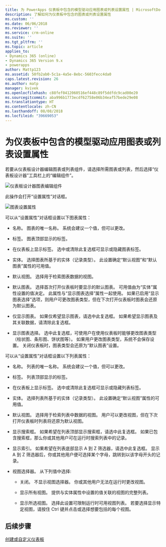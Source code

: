 ```yaml
---
title: 为 PowerApps 仪表板中包含的模型驱动应用图表或列表设置属性 | MicrosoftDocs
description: 了解如何为仪表板中包含的图表或列表设置属性
ms.custom: ''
ms.date: 06/06/2018
ms.reviewer: ''
ms.service: crm-online
ms.suite: ''
ms.tgt_pltfrm: ''
ms.topic: article
applies_to:
- Dynamics 365 (online)
- Dynamics 365 Version 9.x
- powerapps
author: Mattp123
ms.assetid: 50fb2ab0-5c1a-4a5e-8ebc-5603fecc4da0
caps.latest.revision: 26
ms.author: matp
manager: kvivek
ms.openlocfilehash: c88fef0412060516ef448c89f5ddfdc9cad00e20
ms.sourcegitcommit: aba996b1773ecdf62758e06b34eaf57bede29e08
ms.translationtype: HT
ms.contentlocale: zh-CN
ms.lasthandoff: 08/08/2018
ms.locfileid: "39669053"
---
```

# <a name="set-properties-for-a-model-driven-app-chart-or-list-included-in-a-dashboard"></a>为仪表板中包含的模型驱动应用图表或列表设置属性

若要从仪表板设计器编辑图表或列表组件，请选择所需图表或列表，然后选择“仪表板设计器”工具栏上的“编辑组件”。   

  ![仪表板设计器图表编辑组件](media/dashboard-chart-select.png)

此操作会打开“设置属性”对话框。

  ![图表设置属性](media/set-properties-chart.png)  
 
可以从“设置属性”对话框设置以下图表属性：  
  
- 名称。 图表的唯一名称。 系统会建议一个值，但可以更改。  
  
- 标签。 图表顶部显示的标签。  
  
- 在仪表板上显示标签。 选中或清除此复选框可显示或隐藏图表标签。  
  
- 实体。 选择图表所基于的实体（记录类型）。 此设置确定“默认视图”和“默认图表”属性的可用值。  
  
- 默认视图。 选择用于检索图表数据的视图。  
  
- 默认图表。 选择首次打开仪表板时要显示的默认图表。 可用值由为“实体”属性设置的值决定。 此属性与“显示图表选择”属性一起使用。 如果已启用“显示图表选择”选项，则用户可更改图表类型，但在下次打开仪表板时图表会还原为默认图表。  
  
- 仅显示图表。 如果仅希望显示图表，请选中此复选框。 如果希望显示图表及其关联数据，请清除此复选框。  
  
- 显示图表选择。 选中此复选框，可使用户在使用仪表板时能够更改图表类型（柱状图、条形图、饼状图等）。 如果用户更改图表类型，系统不会保存设置。 关闭仪表板时，图表类型会还原为“默认图表”设置。  
  
可以从“设置属性”对话框设置以下列表属性：  
  
- 名称。 列表的唯一名称。 系统会建议一个值，但可以更改。  
  
- 标签。 列表顶部显示的标签。  
  
- 在仪表板上显示标签。 选中或清除此复选框可显示或隐藏列表标签。  
  
- 实体。 选择列表所基于的实体（记录类型）。 此设置确定“默认视图”属性的可用值。  
  
- 默认视图。 选择用于检索列表中数据的视图。 用户可以更改视图，但在下次打开仪表板时列表将还原为默认视图。  
  
- 显示搜索框。 如果希望在列表顶部显示搜索框，请选中此复选框。 如果已包含搜索框，那么你或其他用户可在运行时搜索列表中的记录。  
  
- 显示索引。 如果希望在列表底部显示 A 到 Z 筛选器，请选中此复选框。 显示 A 到 Z 筛选器后，你或其他用户便可选择某个字母，跳转到以该字母开头的记录。  
  
- 视图选择器。 从下列值中选择:  
  
    - 关闭。 不显示视图选择器。 你或其他用户无法在运行时更改视图。  
  
    - 显示所有视图。 提供与实体属性中设置的值关联的视图的完整列表。  
  
    - 显示所选视图。 选择此设置可限制运行时可用视图列表。 若要选择显示特定视图，请按住 Ctrl 键并点击或选择想要包括的每个视图。  
 
## <a name="next-steps"></a>后续步骤  
 [创建或自定义仪表板](create-edit-dashboards.md)
